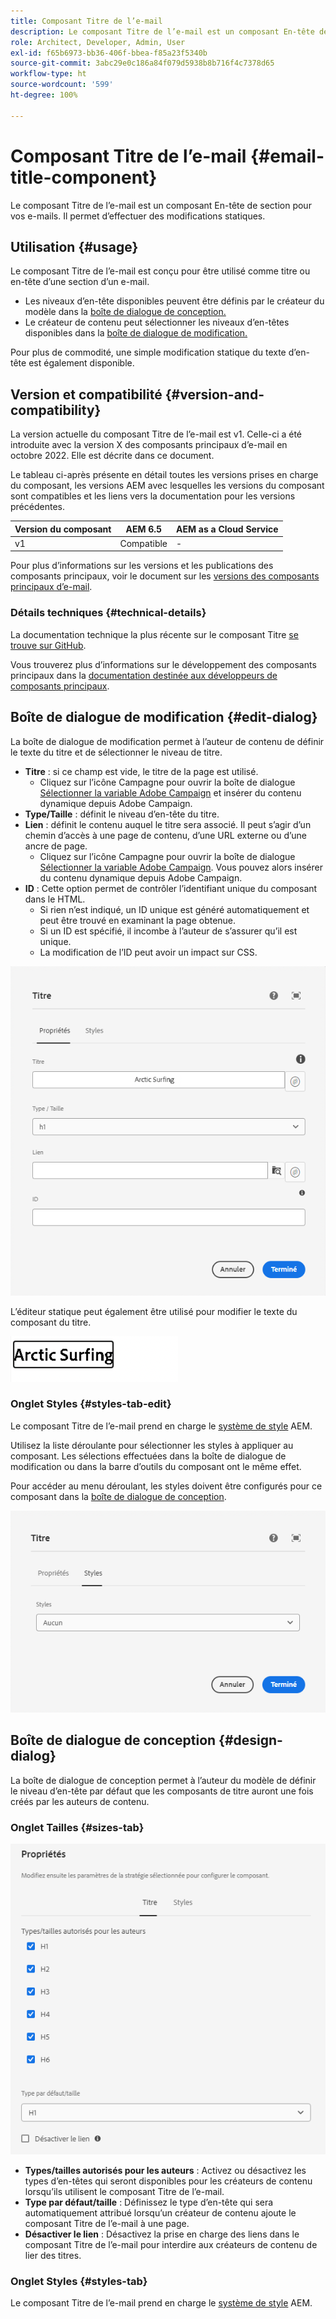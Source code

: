 ```yaml
---
title: Composant Titre de l’e-mail
description: Le composant Titre de l’e-mail est un composant En-tête de section pour vos e-mails. Il permet d’effectuer des modifications statiques.
role: Architect, Developer, Admin, User
exl-id: f65b6973-bb36-406f-bbea-f85a23f5340b
source-git-commit: 3abc29e0c186a84f079d5938b8b716f4c7378d65
workflow-type: ht
source-wordcount: '599'
ht-degree: 100%

---
```



# Composant Titre de l’e-mail {#email-title-component}

Le composant Titre de l’e-mail est un composant En-tête de section pour vos e-mails. Il permet d’effectuer des modifications statiques.

## Utilisation {#usage}

Le composant Titre de l’e-mail est conçu pour être utilisé comme titre ou en-tête d’une section d’un e-mail.

* Les niveaux d’en-tête disponibles peuvent être définis par le créateur du modèle dans la [boîte de dialogue de conception.](#design-dialog)
* Le créateur de contenu peut sélectionner les niveaux d’en-têtes disponibles dans la [boîte de dialogue de modification.](#edit-dialog)

Pour plus de commodité, une simple modification statique du texte d’en-tête est également disponible.

## Version et compatibilité {#version-and-compatibility}

La version actuelle du composant Titre de l’e-mail est v1. Celle-ci a été introduite avec la version X des composants principaux d’e-mail en octobre 2022. Elle est décrite dans ce document.

Le tableau ci-après présente en détail toutes les versions prises en charge du composant, les versions AEM avec lesquelles les versions du composant sont compatibles et les liens vers la documentation pour les versions précédentes.

| Version du composant | AEM 6.5 | AEM as a Cloud Service |
|---|---|---|
| v1 | Compatible | - |

Pour plus d’informations sur les versions et les publications des composants principaux, voir le document sur les [versions des composants principaux d’e-mail](/help/versions.md).

### Détails techniques {#technical-details}

La documentation technique la plus récente sur le composant Titre [se trouve sur GitHub](https://adobe.com/go/aem_cmp_tech_email_title_v1).

Vous trouverez plus d’informations sur le développement des composants principaux dans la [documentation destinée aux développeurs de composants principaux](/help/developing/overview.md).

## Boîte de dialogue de modification {#edit-dialog}

La boîte de dialogue de modification permet à l’auteur de contenu de définir le texte du titre et de sélectionner le niveau de titre.

* **Titre** : si ce champ est vide, le titre de la page est utilisé.
   * Cliquez sur l’icône Campagne pour ouvrir la boîte de dialogue [Sélectionner la variable Adobe Campaign](/help/email/campaign-variables.md) et insérer du contenu dynamique depuis Adobe Campaign.
* **Type/Taille** : définit le niveau d’en-tête du titre.
* **Lien** : définit le contenu auquel le titre sera associé. Il peut s’agir d’un chemin d’accès à une page de contenu, d’une URL externe ou d’une ancre de page.
   * Cliquez sur l’icône Campagne pour ouvrir la boîte de dialogue [Sélectionner la variable Adobe Campaign](/help/email/campaign-variables.md). Vous pouvez alors insérer du contenu dynamique depuis Adobe Campaign.
* **ID** : Cette option permet de contrôler l’identifiant unique du composant dans le HTML.
   * Si rien n’est indiqué, un ID unique est généré automatiquement et peut être trouvé en examinant la page obtenue.
   * Si un ID est spécifié, il incombe à l’auteur de s’assurer qu’il est unique.
   * La modification de l’ID peut avoir un impact sur CSS.

![Boîte de dialogue de modification du composant Titre de l’e-mail](/help/email/assets/email-title-edit.png)

L’éditeur statique peut également être utilisé pour modifier le texte du composant du titre.

![Modification statique du composant Titre de l’e-mail](/help/email/assets/email-title-edit-inline.png)

### Onglet Styles {#styles-tab-edit}

Le composant Titre de l’e-mail prend en charge le [système de style](/help/get-started/authoring.md#component-styling) AEM.

Utilisez la liste déroulante pour sélectionner les styles à appliquer au composant. Les sélections effectuées dans la boîte de dialogue de modification ou dans la barre d’outils du composant ont le même effet.

Pour accéder au menu déroulant, les styles doivent être configurés pour ce composant dans la [boîte de dialogue de conception](#design-dialog).

![Onglet Styles de la boîte de dialogue de modification du composant Titre](/help/email/assets/email-title-edit-styles.png)

## Boîte de dialogue de conception {#design-dialog}

La boîte de dialogue de conception permet à l’auteur du modèle de définir le niveau d’en-tête par défaut que les composants de titre auront une fois créés par les auteurs de contenu.

### Onglet Tailles {#sizes-tab}

![Boîte de dialogue de conception du composant Titre](/help/email/assets/email-title-design.png)

* **Types/tailles autorisés pour les auteurs** : Activez ou désactivez les types d’en-têtes qui seront disponibles pour les créateurs de contenu lorsqu’ils utilisent le composant Titre de l’e-mail.
* **Type par défaut/taille** : Définissez le type d’en-tête qui sera automatiquement attribué lorsqu’un créateur de contenu ajoute le composant Titre de l’e-mail à une page.
* **Désactiver le lien** : Désactivez la prise en charge des liens dans le composant Titre de l’e-mail pour interdire aux créateurs de contenu de lier des titres.

### Onglet Styles {#styles-tab}

Le composant Titre de l’e-mail prend en charge le [système de style](/help/get-started/authoring.md#component-styling) AEM.
